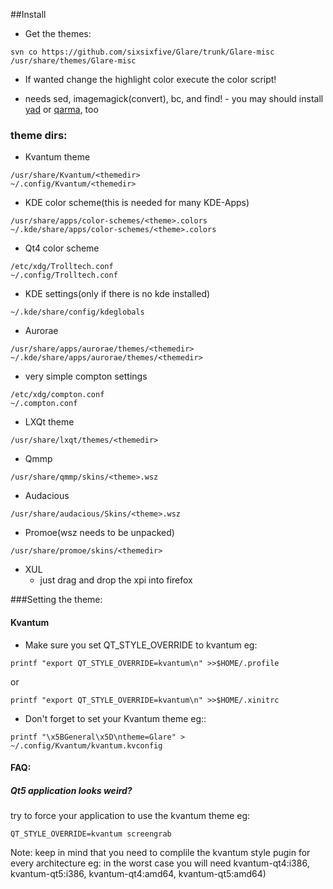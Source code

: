 ##Install

- Get the themes: 

```
svn co https://github.com/sixsixfive/Glare/trunk/Glare-misc /usr/share/themes/Glare-misc
```
- If wanted change the highlight color execute the color script!
 * needs sed, imagemagick(convert), bc, and find! - you may should install [yad](http://sourceforge.net/projects/yad-dialog) or [qarma](https://github.com/luebking/qarma), too

### theme dirs:

- Kvantum theme

```
/usr/share/Kvantum/<themedir>
~/.config/Kvantum/<themedir>
```
- KDE color scheme(this is needed for many KDE-Apps) 

```
/usr/share/apps/color-schemes/<theme>.colors
~/.kde/share/apps/color-schemes/<theme>.colors
```
- Qt4 color scheme

```
/etc/xdg/Trolltech.conf
~/.config/Trolltech.conf
```
- KDE settings(only if there is no kde installed)

```
~/.kde/share/config/kdeglobals
```
- Aurorae

```
/usr/share/apps/aurorae/themes/<themedir>
~/.kde/share/apps/aurorae/themes/<themedir>
```
- very simple compton settings

```
/etc/xdg/compton.conf
~/.compton.conf
```
- LXQt theme

```
/usr/share/lxqt/themes/<themedir>
```
- Qmmp

```
/usr/share/qmmp/skins/<theme>.wsz
```
- Audacious

```
/usr/share/audacious/Skins/<theme>.wsz
```
- Promoe(wsz needs to be unpacked)

```
/usr/share/promoe/skins/<themedir>
```
- XUL
  * just drag and drop the xpi into firefox

###Setting the theme:

#### Kvantum

* Make sure you set QT_STYLE_OVERRIDE to kvantum eg:

```
printf "export QT_STYLE_OVERRIDE=kvantum\n" >>$HOME/.profile
```
or

```
printf "export QT_STYLE_OVERRIDE=kvantum\n" >>$HOME/.xinitrc
```

* Don't forget to set your Kvantum theme eg::

```
printf "\x5BGeneral\x5D\ntheme=Glare" > ~/.config/Kvantum/kvantum.kvconfig
```
#### FAQ:

##### Qt5 application looks weird?

try to force your application to use the kvantum theme eg:

    QT_STYLE_OVERRIDE=kvantum screengrab

Note: keep in mind that you need to complile the kvantum style pugin for every architecture eg: in the worst case you will need kvantum-qt4:i386, kvantum-qt5:i386, kvantum-qt4:amd64, kvantum-qt5:amd64)
